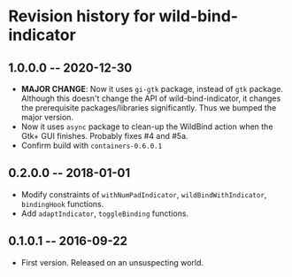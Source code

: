 # Revision history for wild-bind-indicator

## 1.0.0.0  -- 2020-12-30

* **MAJOR CHANGE**: Now it uses `gi-gtk` package, instead of `gtk` package.
  Although this doesn't change the API of wild-bind-indicator, it changes the prerequisite packages/libraries significantly.
  Thus we bumped the major version.
* Now it uses `async` package to clean-up the WildBind action when the Gtk+ GUI finishes. Probably fixes #4 and #5a.
* Confirm build with `containers-0.6.0.1`

## 0.2.0.0  -- 2018-01-01

* Modify constraints of `withNumPadIndicator`, `wildBindWithIndicator`, `bindingHook` functions.
* Add `adaptIndicator`, `toggleBinding` functions.

## 0.1.0.1  -- 2016-09-22

* First version. Released on an unsuspecting world.
